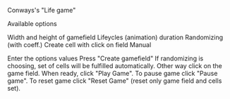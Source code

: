 Conways's "Life game"

Available options

Width and height of gamefield
Lifeycles (animation) duration
Randomizing (with coeff.)
Create cell with click on field
Manual

Enter the options values
Press "Create gamefield"
If randomizing is choosing, set of cells will be fulfilled automatically. Other way click on the game field.
When ready, click "Play Game". To pause game click "Pause game". To reset game click "Reset Game" (reset only game field and cells set).
